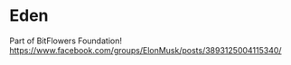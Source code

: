 # Eden
Part of BitFlowers Foundation! https://www.facebook.com/groups/ElonMusk/posts/3893125004115340/
